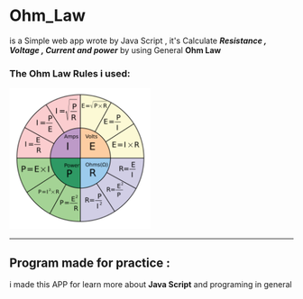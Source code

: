 # Ohm_Law

is a Simple web app wrote by Java Script , it's Calculate ***Resistance , Voltage , Current and power*** by using General **Ohm Law**

### The Ohm Law Rules  i used:
<img src="https://raw.githubusercontent.com/khaledfathi/Ohm_Law/master/images/ohm_law.png" width="250">

---

## Program made for practice :
i made this APP for learn more about **Java Script** and programing in general 
